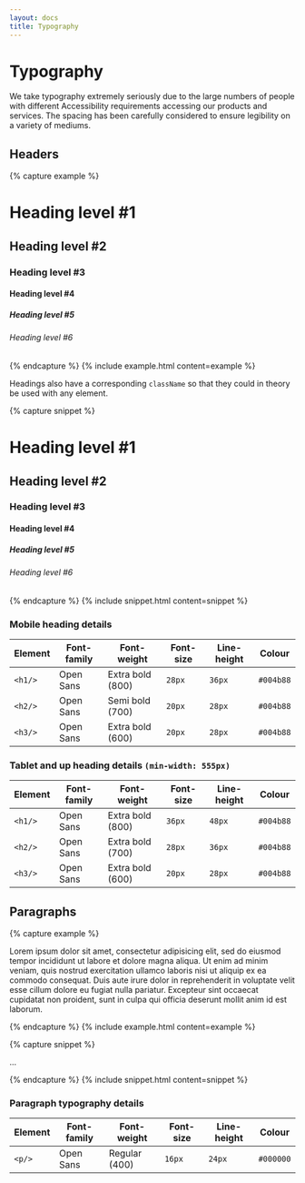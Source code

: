 ```yaml
---
layout: docs
title: Typography
---
```


# Typography

We take typography extremely seriously due to the large numbers of people with different Accessibility requirements accessing our products and services.
The spacing has been carefully considered to ensure legibility on a variety of mediums.

## Headers

{% capture example %}
<h1 class="h1">Heading level #1</h1>
<h2 class="h2">Heading level #2</h2>
<h3 class="h3">Heading level #3</h3>
<h4 class="h4">Heading level #4</h4>
<h5 class="h5">Heading level #5</h5>
<h6 class="h6">Heading level #6</h6>
{% endcapture %}
{% include example.html content=example %}

Headings also have a corresponding `className` so that they could in theory be used with any element.

{% capture snippet %}
<h1 class="h1">Heading level #1</h1>
<h2 class="h2">Heading level #2</h2>
<h3 class="h3">Heading level #3</h3>
<h4 class="h4">Heading level #4</h4>
<h5 class="h5">Heading level #5</h5>
<h6 class="h6">Heading level #6</h6>
{% endcapture %}
{% include snippet.html content=snippet %}

### Mobile heading details

| Element | Font-family | Font-weight      | Font-size | Line-height | Colour    |
| ------- | ----------- | ---------------- | --------- | ----------- | --------- |
| `<h1/>` | Open Sans   | Extra bold (800) | `28px`    | `36px`      | `#004b88` |
| `<h2/>` | Open Sans   | Semi bold (700)  | `20px`    | `28px`      | `#004b88` |
| `<h3/>` | Open Sans   | Extra bold (600) | `20px`    | `28px`      | `#004b88` |

### Tablet and up heading details `(min-width: 555px)`

| Element | Font-family | Font-weight      | Font-size | Line-height | Colour    |
| ------- | ----------- | ---------------- | --------- | ----------- | --------- |
| `<h1/>` | Open Sans   | Extra bold (800) | `36px`    | `48px`      | `#004b88` |
| `<h2/>` | Open Sans   | Extra bold (700) | `28px`    | `36px`      | `#004b88` |
| `<h3/>` | Open Sans   | Extra bold (600) | `20px`    | `28px`      | `#004b88` |

## Paragraphs

{% capture example %}
<p class="p">
  Lorem ipsum dolor sit amet, consectetur adipisicing elit, sed do eiusmod tempor incididunt ut labore et dolore magna aliqua. Ut enim ad minim veniam, quis nostrud exercitation ullamco laboris nisi ut aliquip ex ea commodo consequat. Duis aute irure dolor in reprehenderit in voluptate velit esse cillum dolore eu fugiat nulla pariatur. Excepteur sint occaecat cupidatat non proident, sunt in culpa qui officia deserunt mollit anim id est laborum.
</p>
{% endcapture %}
{% include example.html content=example %}

{% capture snippet %}
<p class="p">
  ...
</p>
{% endcapture %}
{% include snippet.html content=snippet %}

### Paragraph typography details

| Element | Font-family | Font-weight      | Font-size | Line-height | Colour    |
| ------- | ----------- | ---------------- | --------- | ----------- | --------- |
| `<p/>`  | Open Sans   | Regular (400)    | `16px`    | `24px`      | `#000000` |
